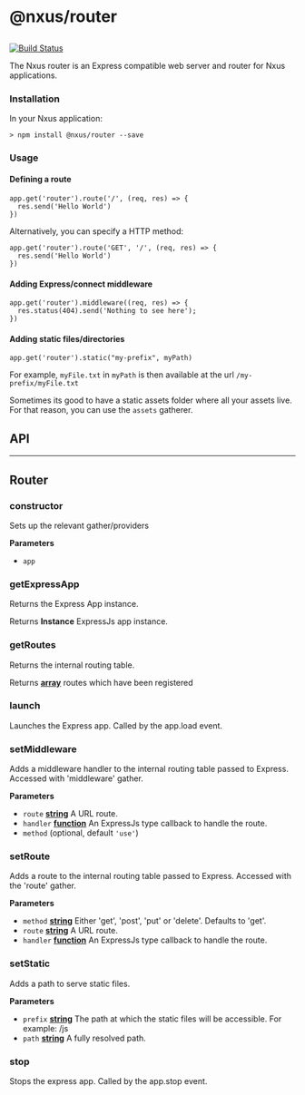 # @nxus/router

## 

[![Build Status](https://travis-ci.org/nxus/router.svg?branch=master)](https://travis-ci.org/nxus/router)

The Nxus router is an Express compatible web server and router for Nxus applications.

### Installation

In your Nxus application:

    > npm install @nxus/router --save

### Usage

#### Defining a route

    app.get('router').route('/', (req, res) => {
      res.send('Hello World')
    })

Alternatively, you can specify a HTTP method:

    app.get('router').route('GET', '/', (req, res) => {
      res.send('Hello World')
    })

#### Adding Express/connect middleware

    app.get('router').middleware((req, res) => {
      res.status(404).send('Nothing to see here');
    })

#### Adding static files/directories

    app.get('router').static("my-prefix", myPath)

For example, `myFile.txt` in `myPath` is then available at the url `/my-prefix/myFile.txt`

Sometimes its good to have a static assets folder where all your assets live. For that reason, you can use the `assets` gatherer.

## API

* * *

## Router

### constructor

Sets up the relevant gather/providers

**Parameters**

-   `app`  

### getExpressApp

Returns the Express App instance.

Returns **Instance** ExpressJs app instance.

### getRoutes

Returns the internal routing table.

Returns **[array](https://developer.mozilla.org/en-US/docs/Web/JavaScript/Reference/Global_Objects/Array)** routes which have been registered

### launch

Launches the Express app. Called by the app.load event.

### setMiddleware

Adds a middleware handler to the internal routing table passed to Express. Accessed with 'middleware' gather.

**Parameters**

-   `route` **[string](https://developer.mozilla.org/en-US/docs/Web/JavaScript/Reference/Global_Objects/String)** A URL route.
-   `handler` **[function](https://developer.mozilla.org/en-US/docs/Web/JavaScript/Reference/Statements/function)** An ExpressJs type callback to handle the route.
-   `method`   (optional, default `'use'`)

### setRoute

Adds a route to the internal routing table passed to Express. Accessed with the 'route' gather.

**Parameters**

-   `method` **[string](https://developer.mozilla.org/en-US/docs/Web/JavaScript/Reference/Global_Objects/String)** Either 'get', 'post', 'put' or 'delete'. Defaults to 'get'.
-   `route` **[string](https://developer.mozilla.org/en-US/docs/Web/JavaScript/Reference/Global_Objects/String)** A URL route.
-   `handler` **[function](https://developer.mozilla.org/en-US/docs/Web/JavaScript/Reference/Statements/function)** An ExpressJs type callback to handle the route.

### setStatic

Adds a path to serve static files.

**Parameters**

-   `prefix` **[string](https://developer.mozilla.org/en-US/docs/Web/JavaScript/Reference/Global_Objects/String)** The path at which the static files will be accessible. For example: /js
-   `path` **[string](https://developer.mozilla.org/en-US/docs/Web/JavaScript/Reference/Global_Objects/String)** A fully resolved path.

### stop

Stops the express app. Called by the app.stop event.
